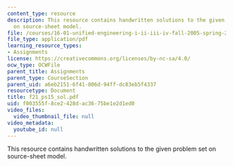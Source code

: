 ```yaml
---
content_type: resource
description: This resource contains handwritten solutions to the given problem set
  on source-sheet model.
file: /courses/16-01-unified-engineering-i-ii-iii-iv-fall-2005-spring-2006/f003555f8ce2428dac3675be1e2d1ed0_f21_ps15_sol.pdf
file_type: application/pdf
learning_resource_types:
- Assignments
license: https://creativecommons.org/licenses/by-nc-sa/4.0/
ocw_type: OCWFile
parent_title: Assignments
parent_type: CourseSection
parent_uid: a6eb2151-6f41-806d-94ff-dc83eb5f4337
resourcetype: Document
title: f21_ps15_sol.pdf
uid: f003555f-8ce2-428d-ac36-75be1e2d1ed0
video_files:
  video_thumbnail_file: null
video_metadata:
  youtube_id: null
---
```

This resource contains handwritten solutions to the given problem set on source-sheet model.